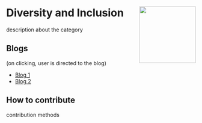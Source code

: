 # Diversity and Inclusion <img src="https://i.ibb.co/cwbsTB1/PNG-logo.png" width=150 align='right'>

description about the category

## Blogs

(on clicking, user is directed to the blog)
- [Blog 1](https://github.com/Vidushi-Gupta/Blogs/blob/main/Diversity%20and%20Inclusion/blog1.md)
- [Blog 2](https://github.com/Vidushi-Gupta/Blogs/blob/main/Diversity%20and%20Inclusion/blog1.md)


## How to contribute
contribution methods
